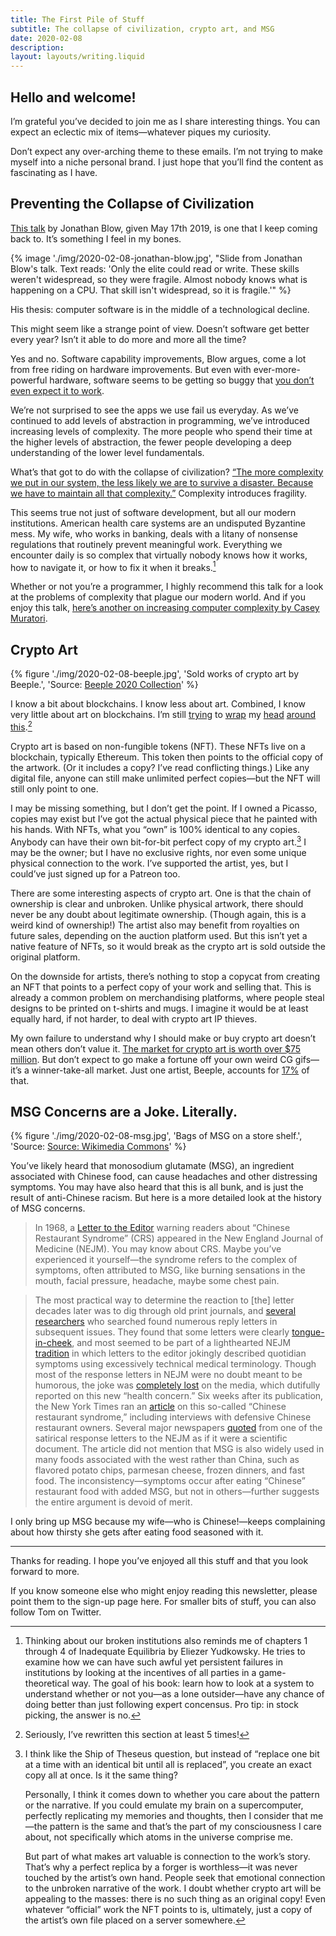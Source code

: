 ```yaml
---
title: The First Pile of Stuff
subtitle: The collapse of civilization, crypto art, and MSG
date: 2020-02-08
description: 
layout: layouts/writing.liquid
---
```


## Hello and welcome!

I’m grateful you’ve decided to join me as I share interesting things. You can expect an eclectic mix of items—whatever piques my curiosity.

Don’t expect any over-arching theme to these emails. I’m not trying to make myself into a niche personal brand. I just hope that you’ll find the content as fascinating as I have.

## Preventing the Collapse of Civilization

[This talk](https://www.youtube.com/watch?v=ZSRHeXYDLko) by Jonathan Blow, given May 17th 2019, is one that I keep coming back to. It’s something I feel in my bones.

{% image './img/2020-02-08-jonathan-blow.jpg', "Slide from Jonathan Blow's talk. Text reads: 'Only the elite could read or write. These skills weren't widespread, so they were fragile. Almost nobody knows what is happening on a CPU. That skill isn't widespread, so it is fragile.'" %}

His thesis: computer software is in the middle of a technological decline.

This might seem like a strange point of view. Doesn’t software get better every year? Isn’t it able to do more and more all the time?

Yes and no. Software capability improvements, Blow argues, come a lot from free riding on hardware improvements. But even with ever-more-powerful hardware, software seems to be getting so buggy that [you don’t even expect it to work](https://youtu.be/ZSRHeXYDLko?t=1337).

We’re not surprised to see the apps we use fail us everyday. As we’ve continued to add levels of abstraction in programming, we’ve introduced increasing levels of complexity. The more people who spend their time at the higher levels of abstraction, the fewer people developing a deep understanding of the lower level fundamentals.

What’s that got to do with the collapse of civilization? [“The more complexity we put in our system, the less likely we are to survive a disaster. Because we have to maintain all that complexity.”](https://youtu.be/ZSRHeXYDLko?t=2832) Complexity introduces fragility.

This seems true not just of software development, but all our modern institutions. American health care systems are an undisputed Byzantine mess. My wife, who works in banking, deals with a litany of nonsense regulations that routinely prevent meaningful work. Everything we encounter daily is so complex that virtually nobody knows how it works, how to navigate it, or how to fix it when it breaks.[^1]

Whether or not you’re a programmer, I highly recommend this talk for a look at the problems of complexity that plague our modern world. And if you enjoy this talk, [here’s another on increasing computer complexity by Casey Muratori](https://youtu.be/kZRE7HIO3vk).

## Crypto Art

{% figure './img/2020-02-08-beeple.jpg', 'Sold works of crypto art by Beeple.', 'Source: <a href="https://niftygateway.com/collections/beepletwo" target="_blank" rel="noopener noreferrer">Beeple 2020 Collection</a>' %}

I know a bit about blockchains. I know less about art. Combined, I know very little about art on blockchains. I’m still [trying](https://justincone.com/posts/nft-skeptics-guide/) to [wrap](https://www.schoolofmotion.com/blog/what-is-crypto-art-why-motion-designers-should-care) my [head](https://art.art/blog/whats-this-non-fungible-token-nfts-craze-all-about-anyway) [around](https://niftygateway.com/whatisanifty) [this](https://foundation.app/blog/nfts-are-transforming-the-digital-art-world).[^2]

Crypto art is based on non-fungible tokens (NFT). These NFTs live on a blockchain, typically Ethereum. This token then points to the official copy of the artwork. (Or it includes a copy? I’ve read conflicting things.) Like any digital file, anyone can still make unlimited perfect copies—but the NFT will still only point to one.

I may be missing something, but I don’t get the point. If I owned a Picasso, copies may exist but I’ve got the actual physical piece that he painted with his hands. With NFTs, what you “own” is 100% identical to any copies. Anybody can have their own bit-for-bit perfect copy of my crypto art.[^3] I may be the owner; but I have no exclusive rights, nor even some unique physical connection to the work. I’ve supported the artist, yes, but I could’ve just signed up for a Patreon too.

There are some interesting aspects of crypto art. One is that the chain of ownership is clear and unbroken. Unlike physical artwork, there should never be any doubt about legitimate ownership. (Though again, this is a weird kind of ownership!) The artist also may benefit from royalties on future sales, depending on the auction platform used. But this isn’t yet a native feature of NFTs, so it would break as the crypto art is sold outside the original platform.

On the downside for artists, there’s nothing to stop a copycat from creating an NFT that points to a perfect copy of your work and selling that. This is already a common problem on merchandising platforms, where people steal designs to be printed on t-shirts and mugs. I imagine it would be at least equally hard, if not harder, to deal with crypto art IP thieves.

My own failure to understand why I should make or buy crypto art doesn’t mean others don’t value it. [The market for crypto art is worth over $75 million](https://cryptoart.io/data). But don’t expect to go make a fortune off your own weird CG gifs—it’s a winner-take-all market. Just one artist, Beeple, accounts for [17%](https://justincone.com/posts/nft-skeptics-guide/#but-what-about-cryptoart) of that.

## MSG Concerns are a Joke. Literally.

{% figure './img/2020-02-08-msg.jpg', 'Bags of MSG on a store shelf.', 'Source: <a href="https://commons.wikimedia.org/wiki/File:Monosodium_glutamate_1_2017-03-13.jpg" target="_blank" rel="noopener noreferrer">Source: Wikimedia Commons</a>' %}


You’ve likely heard that monosodium glutamate (MSG), an ingredient associated with Chinese food, can cause headaches and other distressing symptoms. You may have also heard that this is all bunk, and is just the result of anti-Chinese racism. But here is a more detailed look at the history of MSG concerns.

> In 1968, a [Letter to the Editor](https://www.nejm.org/doi/full/10.1056/NEJM196804042781419) warning readers about “Chinese Restaurant Syndrome” (CRS) appeared in the New England Journal of Medicine (NEJM). You may know about CRS. Maybe you’ve experienced it yourself—the syndrome refers to the complex of symptoms, often attributed to MSG, like burning sensations in the mouth, facial pressure, headache, maybe some chest pain.

> The most practical way to determine the reaction to [the] letter decades later was to dig through old print journals, and [several](https://news.colgate.edu/magazine/2019/02/06/the-strange-case-of-dr-ho-man-kwok/) [researchers](https://ir.uiowa.edu/cgi/viewcontent.cgi?article=1253&context=poroi) who searched found numerous reply letters in subsequent issues. They found that some letters were clearly [tongue-in-cheek](https://news.colgate.edu/magazine/2019/02/06/the-strange-case-of-dr-ho-man-kwok/), and most seemed to be part of a lighthearted NEJM [tradition](https://news.colgate.edu/magazine/2019/02/06/the-strange-case-of-dr-ho-man-kwok/) in which letters to the editor jokingly described quotidian symptoms using excessively technical medical terminology. Though most of the response letters in NEJM were no doubt meant to be humorous, the joke was [completely lost](https://ir.uiowa.edu/cgi/viewcontent.cgi?article=1253&context=poroi) on the media, which dutifully reported on this new “health concern.” Six weeks after its publication, the New York Times ran an [article](https://www.nytimes.com/1968/05/19/archives/-chinese-restaurant-syndrome-puzzles-doctors.html) on this so-called “Chinese restaurant syndrome,” including interviews with defensive Chinese restaurant owners. Several major newspapers [quoted](https://ir.uiowa.edu/cgi/viewcontent.cgi?article=1253&context=poroi) from one of the satirical response letters to the NEJM as if it were a scientific document. The article did not mention that MSG is also widely used in many foods associated with the west rather than China, such as flavored potato chips, parmesan cheese, frozen dinners, and fast food. The inconsistency—symptoms occur after eating “Chinese” restaurant food with added MSG, but not in others—further suggests the entire argument is devoid of merit.

I only bring up MSG because my wife—who is Chinese!—keeps complaining about how thirsty she gets after eating food seasoned with it.

---

Thanks for reading. I hope you’ve enjoyed all this stuff and that you look forward to more.

If you know someone else who might enjoy reading this newsletter, please point them to the sign-up page here. For smaller bits of stuff, you can also follow Tom on Twitter.

[^1]: Thinking about our broken institutions also reminds me of chapters 1 through 4 of Inadequate Equilibria by Eliezer Yudkowsky. He tries to examine how we can have such awful yet persistent failures in institutions by looking at the incentives of all parties in a game-theoretical way. The goal of his book: learn how to look at a system to understand whether or not you—as a lone outsider—have any chance of doing better than just following expert concensus. Pro tip: in stock picking, the answer is no.


[^2]: Seriously, I’ve rewritten this section at least 5 times!

[^3]: I think like the Ship of Theseus question, but instead of “replace one bit at a time with an identical bit until all is replaced”, you create an exact copy all at once. Is it the same thing?

    Personally, I think it comes down to whether you care about the pattern or the narrative. If you could emulate my brain on a supercomputer, perfectly replicating my memories and thoughts, then I consider that me—the pattern is the same and that’s the part of my consciousness I care about, not specifically which atoms in the universe comprise me.

    But part of what makes art valuable is connection to the work’s story. That’s why a perfect replica by a forger is worthless—it was never touched by the artist’s own hand. People seek that emotional connection to the unbroken narrative of the work. I doubt whether crypto art will be appealing to the masses: there is no such thing as an original copy! Even whatever “official” work the NFT points to is, ultimately, just a copy of the artist’s own file placed on a server somewhere.
